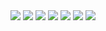 <img src="https://img.shields.io/badge/Playstation-0070D1?style=flat-square&logo=playstation&logoColor=white"/>
<img src="https://img.shields.io/badge/SSAFY-1428A0?style=flat-square&logo=samsung&logoColor=white"/>
<img src="https://img.shields.io/badge/tomcat-FAE742?style=flat-square&logo=apachetomcat&logoColor=black"/>
<img src="https://img.shields.io/badge/HearthStone-F68F1E?style=flat-square&logo=battledotnet&logoColor=white"/>
<img src="https://img.shields.io/badge/MySQL-1F305F?style=flat-square&logo=mariadbfoundation&logoColor=white"/>
<img src="https://img.shields.io/badge/Linux-000000?style=flat-square&logo=linux&logoColor=white"/>
<img src="https://img.shields.io/badge/Docker-2496ED?style=flat-square&logo=docker&logoColor=white"/>
